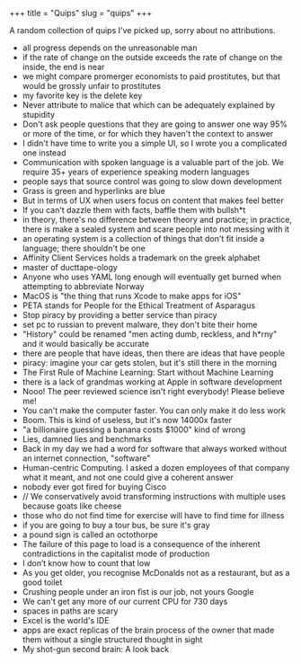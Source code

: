 +++
title = "Quips"
slug = "quips"
+++

A random collection of quips I've picked up, sorry about no attributions.

 * all progress depends on the unreasonable man
 * if the rate of change on the outside exceeds the rate of change on the inside, the end is near
 * we might compare promerger economists to paid prostitutes, but that would be grossly unfair to prostitutes
 * my favorite key is the delete key
 * Never attribute to malice that which can be adequately explained by stupidity
 * Don't ask people questions that they are going to answer one way 95% or more of the time, or for which they haven't the context to answer
 * I didn't have time to write you a simple UI, so I wrote you a complicated one instead
 * Communication with spoken language is a valuable part of the job. We require 35+ years of experience speaking modern languages
 * people says that source control was going to slow down development
 * Grass is green and hyperlinks are blue
 * But in terms of UX when users focus on content that makes feel better
 * If you can't dazzle them with facts, baffle them with bullsh*t
 * in theory, there's no difference between theory and practice; in practice, there is make a sealed system and scare people into not messing with it
 * an operating system is a collection of things that don't fit inside a language; there shouldn't be one
 * Affinity Client Services holds a trademark on the greek alphabet
 * master of ducttape-ology
 * Anyone who uses YAML long enough will eventually get burned when attempting to abbreviate Norway
 * MacOS is "the thing that runs Xcode to make apps for iOS"
 * PETA stands for People for the Ethical Treatment of Asparagus
 * Stop piracy by providing a better service than piracy
 * set pc to russian to prevent malware, they don't bite their home
 * "History" could be renamed "men acting dumb, reckless, and h*rny" and it would basically be accurate
 * there are people that have ideas, then there are ideas that have people
 * piracy: imagine your car gets stolen, but it's still there in the morning
 * The First Rule of Machine Learning: Start without Machine Learning
 * there is a lack of grandmas working at Apple in software development
 * Nooo! The peer reviewed science isn't right everybody! Please believe me!
 * You can't make the computer faster. You can only make it do less work
 * Boom. This is kind of useless, but it's now 14000x faster
 * "a billionaire guessing a banana costs $1000" kind of wrong
 * Lies, damned lies and benchmarks
 * Back in my day we had a word for software that always worked without an internet connection, "software"
 * Human-centric Computing. I asked a dozen employees of that company what it meant, and not one could give a coherent answer
 * nobody ever got fired for buying Cisco
 * // We conservatively avoid transforming instructions with multiple uses because goats like cheese
 * those who do not find time for exercise will have to find time for illness
 * if you are going to buy a tour bus, be sure it's gray
 * a pound sign is called an octothorpe
 * The failure of this page to load is a consequence of the inherent contradictions in the capitalist mode of production
 * I don’t know how to count that low
 * As you get older, you recognise McDonalds not as a restaurant, but as a good toilet
 * Crushing people under an iron fist is our job, not yours Google
 * We can't get any more of our current CPU for 730 days
 * spaces in paths are scary
 * Excel is the world's IDE
 * apps are exact replicas of the brain process of the owner that made them without a single structured thought in sight
 * My shot-gun second brain: A look back
